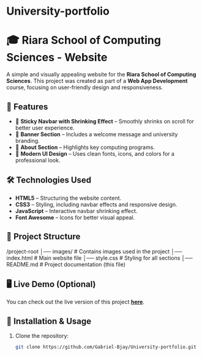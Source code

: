 # University-portfolio
# 🎓 Riara School of Computing Sciences - Website

A simple and visually appealing website for the **Riara School of Computing Sciences**. This project was created as part of a **Web App Development** course, focusing on user-friendly design and responsiveness.

## 🚀 Features
- 📌 **Sticky Navbar with Shrinking Effect** – Smoothly shrinks on scroll for better user experience.
- 🌆 **Banner Section** – Includes a welcome message and university branding.
- 🏫 **About Section** – Highlights key computing programs.
- 🎨 **Modern UI Design** – Uses clean fonts, icons, and colors for a professional look.

## 🛠️ Technologies Used
- **HTML5** – Structuring the website content.
- **CSS3** – Styling, including navbar effects and responsive design.
- **JavaScript** – Interactive navbar shrinking effect.
- **Font Awesome** – Icons for better visual appeal.

## 📂 Project Structure
/project-root │── images/ # Contains images used in the project │── index.html # Main website file │── style.css # Styling for all sections │── README.md # Project documentation (this file)

## 🖥️ Live Demo (Optional)
You can check out the live version of this project **[here](#)**.

## 📌 Installation & Usage
1. Clone the repository:
   ```bash
   git clone https://github.com/Gabriel-Bjay/University-portfolio.git
